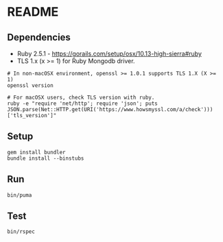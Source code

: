 # README

## Dependencies
* Ruby 2.5.1 - https://gorails.com/setup/osx/10.13-high-sierra#ruby
* TLS 1.x (x >= 1) for Ruby Mongodb driver.
```
# In non-macOSX environment, openssl >= 1.0.1 supports TLS 1.X (X >= 1)
openssl version

# For macOSX users, check TLS version with ruby.
ruby -e "require 'net/http'; require 'json'; puts JSON.parse(Net::HTTP.get(URI('https://www.howsmyssl.com/a/check')))['tls_version']"
```


## Setup
```
gem install bundler
bundle install --binstubs
```

## Run

```
bin/puma
```

## Test
```
bin/rspec
```

